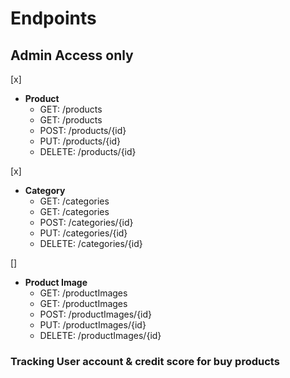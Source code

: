 

# Endpoints


## Admin Access only

[x]
- **Product**
    - GET: /products
    - GET: /products
    - POST: /products/{id}
    - PUT: /products/{id}
    - DELETE: /products/{id}


[x] 
- **Category**
    - GET: /categories
    - GET: /categories
    - POST: /categories/{id}
    - PUT: /categories/{id}
    - DELETE: /categories/{id}

[]
- **Product Image**
    - GET: /productImages
    - GET: /productImages
    - POST: /productImages/{id}
    - PUT: /productImages/{id}
    - DELETE: /productImages/{id}


### Tracking User account & credit score for buy products 



